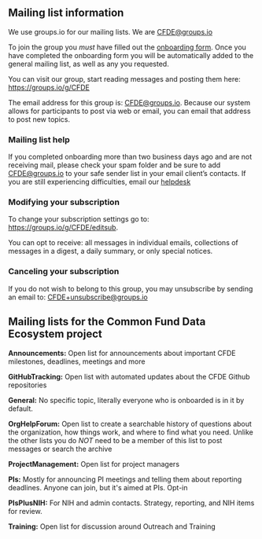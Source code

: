 ## Mailing list information

We use groups.io for our mailing lists. We are CFDE@groups.io 

To join the group you *must* have filled out the [onboarding form](https://forms.gle/H3ThBxzYYHdauaKJ8). 
Once you have completed the onboarding form you will be automatically added to the general mailing list, 
as well as any you requested.

You can visit our group, start reading messages and posting them here: https://groups.io/g/CFDE

The email address for this group is: CFDE@groups.io. Because our system allows for participants 
to post via web or email, you can email that address to post new topics.

### Mailing list help

If you completed onboarding more than two business days ago and are not receiving mail, 
please check your spam folder and be sure to add CFDE@groups.io to your safe sender list
in your email client’s contacts. If you are still experiencing difficulties, email our
[helpdesk](mailto:coordination+int+1481+4810093048235559374@CFDE.groups.io)

### Modifying your subscription

To change your subscription settings go to: https://groups.io/g/CFDE/editsub. 

You can opt to receive: all messages in individual emails, collections of messages in a digest, a daily summary, or only special notices.

### Canceling your subscription

If you do not wish to belong to this group, you may unsubscribe by sending an email to: CFDE+unsubscribe@groups.io

## Mailing lists for the Common Fund Data Ecosystem project

**Announcements:** Open list for announcements about important CFDE milestones, deadlines, meetings and more

**GitHubTracking:** Open list with automated updates about the CFDE Github repositories

**General:** No specific topic, literally everyone who is onboarded is in it by default. 

**OrgHelpForum:** Open list to create a searchable history of questions about the organization, 
how things work, and where to find what you need. Unlike the other lists you do *NOT* need to 
be a member of this list to post messages or search the archive

**ProjectManagement:** Open list for project managers

**PIs:** Mostly for announcing PI meetings and telling them about reporting deadlines. Anyone can join, but it's aimed at PIs. Opt-in

**PIsPlusNIH:** For NIH and admin contacts. Strategy, reporting, and NIH items for review.

**Training:** Open list for discussion around Outreach and Training







